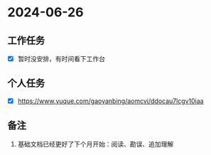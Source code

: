 # 2024-06-26

## 工作任务

- [x] 暂时没安排，有时间看下工作台

## 个人任务

- [x] https://www.yuque.com/gaoyanbing/aomcvi/ddocau7lcgv10iaa

## 备注

1. 基础文档已经更好了下个月开始：阅读、勘误、追加理解

